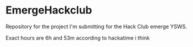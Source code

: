 # EmergeHackclub
Repository for the project I'm submitting for the Hack Club emerge YSWS.

Exact  hours are 6h and 53m according to hackatime 
i think
